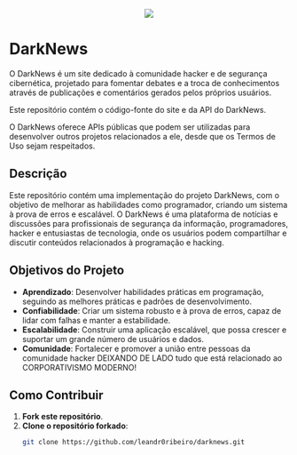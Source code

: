 <p align="center">
  <img src="https://image-cdn.neatoshop.com/styleimg/127829/none/black/default/509873-20;1636474665y.jpg">
</p>

# DarkNews

O DarkNews é um site dedicado à comunidade hacker e de segurança cibernética, projetado para fomentar debates e a troca de conhecimentos através de publicações e comentários gerados pelos próprios usuários.

Este repositório contém o código-fonte do site e da API do DarkNews. 
 
O DarkNews oferece APIs públicas que podem ser utilizadas para desenvolver outros projetos relacionados a ele, desde que os Termos de Uso sejam respeitados.

## Descrição

Este repositório contém uma implementação do projeto DarkNews, com o objetivo de melhorar as habilidades como programador, criando um sistema à prova de erros e escalável. O DarkNews é uma plataforma de notícias e discussões para profissionais de segurança da informação, programadores, hacker e entusiastas de tecnologia, onde os usuários podem compartilhar e discutir conteúdos relacionados à programação e hacking.

## Objetivos do Projeto

- **Aprendizado**: Desenvolver habilidades práticas em programação, seguindo as melhores práticas e padrões de desenvolvimento.
- **Confiabilidade**: Criar um sistema robusto e à prova de erros, capaz de lidar com falhas e manter a estabilidade.
- **Escalabilidade**: Construir uma aplicação escalável, que possa crescer e suportar um grande número de usuários e dados.
- **Comunidade**: Fortalecer e promover a união entre pessoas da comunidade hacker DEIXANDO DE LADO tudo que está relacionado ao CORPORATIVISMO MODERNO!

## Como Contribuir

1. **Fork este repositório**.
2. **Clone o repositório forkado**:
   ```sh
   git clone https://github.com/leandr0ribeiro/darknews.git
   ```
